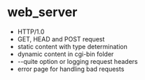 # web_server

* HTTP/1.0
* GET, HEAD and POST request
* static content with type determination
* dynamic content in cgi-bin folder
* --quite option or logging request headers
* error page for handling bad requests
